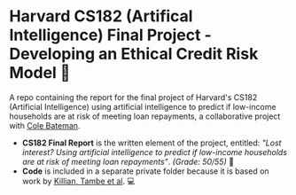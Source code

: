 # Harvard CS182 (Artifical Intelligence) Final Project - Developing an Ethical Credit Risk Model  :robot:
A repo containing the report for the final project of Harvard's CS182 (Artificial Intelligence) using artificial intelligence to predict if low-income households are at risk of meeting loan repayments, a collaborative project with [Cole Bateman](https://www.linkedin.com/in/cole-bateman/).

* **CS182 Final Report** is the written element of the project, entitled: *"Lost interest? Using artificial intelligence to predict if low-income households are at risk of meeting loan repayments"*. *(Grade: 50/55)*  :bank:
* **Code** is included in a separate private folder because it is based on work by [Killian, Tambe et al](https://arxiv.org/abs/1902.01506).  :computer:
